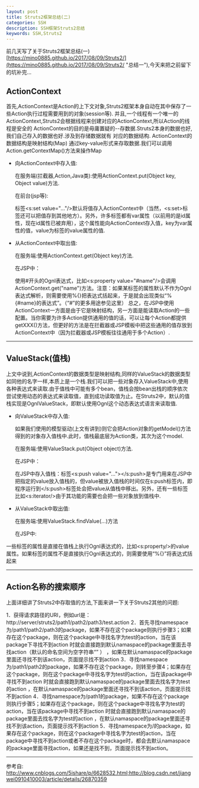 ```yaml
---
layout: post
title: Struts2框架总结(二)
categories: SSH
description: SSH框架Struts2总结
keywords: SSH,Struts2
---
```

前几天写了关于Struts2框架总结(一)[https://mino0885.github.io/2017/08/09/Struts2/](https://mino0885.github.io/2017/08/09/Struts2/ "总结一"),今天来把之前留下的坑补完...
## ActionContext
   首先,ActionContext是Action的上下文对象,Struts2框架本身自动在其中保存了一些Action执行过程需要用到的对象(session等).
   并且,一个线程有一个唯一的ActionContext,Struts2会根据线程来创建对应的ActionContext,所以Action的线程是安全的
   ActionContext的目的是毋庸置疑的--存数据.Struts2本身的数据也好,我们自己存入的数据也好.涉及到存储数据就有
对应的数据结构.
   ActionContext的数据结构是映射结构(Map) 通过key-value形式来存取数据.我们可以调用Action.getContextMap()方法来操作Map
- 向ActionContext中存入值:

  在服务端(拦截器,Action,Java类):使用ActionContext.put(Object key, Object value)方法.

  在前台(jsp等):

   标签<s:set value="..."/>默认将值存入ActionContext中（当然，<s:set>标签还可以把值存到其他地方）。另外，许多标签都有var属性（以前用的是id属性，现在id属性已被弃用），这个属性能向ActionContext存入值，key为var属性的值，value为标签的value属性的值.

- 从ActionContext中取出值:

  在服务端:使用ActionContext.get(Object key)方法.

  在JSP中：

   使用#开头的Ognl表达式，比如<s:property value="#name"/>会调用ActionContext.get("name")方法。注意：如果某标签的属性默认不作为Ognl表达式解析，则需要使用%{}把表达式括起来，于是就会出现类似“%{#name}的表达式”。（“#”的更多用途参见这里）
   总之，在JSP中使用ActionContext一方面是由于它是映射结构，另一方面是能读取Action的一些配置。当你需要为许多Action提供通用的值的话，可以让每个Action都提供getXXX()方法，但更好的方法是在拦截器或JSP模板中把这些通用的值存放到ActionContext中（因为拦截器或JSP模板往往通用于多个Action）.

----------
## ValueStack(值栈)
  上文中说到,ActionContext的数据类型是映射结构,同样的ValueStack的数据类型如同他的名字一样,本质上是一个栈.我们可以把一些对象存入ValueStack中,使用各种表达式来读取.由于值栈中可能有多个bean，值栈会按bean出栈的顺序依次尝试使用动态的表达式来读取值，直到成功读取值为止。在Struts2中，默认的值栈实现是OgnlValueStack，即默认使用Ognl这个动态表达式语言来读取值.

- 向ValueStack中存入值:

  如果我们使用的模型驱动(上文有讲到)则它会把Action对象的getModel()方法得到的对象存入值栈中.此时，值栈最底层为Action类，其次为这个model.

  在服务端:使用ValueStack.put(Object object)方法.

  在JSP中：

   在JSP中存入值栈：标签<s:push value="..."></s:push>是专门用来在JSP中把指定的value放入值栈的，但value被放入值栈的时间仅在s:push标签内，即程序运行到</s:push>标签处会把value从值栈中移出。另外，还有一些标签比如<s:iterator/>由于其功能的需要也会把一些对象放到值栈中.

- 从ValueStack中取出值:

  在服务端:使用ValueStack.findValue(...)方法
  
  在JSP中:

一些标签的属性是直接在值栈上执行Ognl表达式的，比如<s:property/>的value属性。如果标签的属性不是直接执行Ognl表达式的，则需要使用“%{}”将表达式括起来


----------
 
## Action名称的搜索顺序

上面详细讲了Struts2中存取值的方法,下面来讲一下关于Struts2其他的问题:
>
1．获得请求路径的URI，例如url是：http://server/struts2/path1/path2/path3/test.action
2．首先寻找namespace为/path1/path2/path3的package，如果不存在这个package则执行步骤3；如果存在这个package，则在这个package中寻找名字为test的action，当在该package下寻找不到action 时就会直接跑到默认namaspace的package里面去寻找action（默认的命名空间为空字符串“” ） ，如果在默认namaspace的package里面还寻找不到该action，页面提示找不到action 
3．寻找namespace为/path1/path2的package，如果不存在这个package，则转至步骤4；如果存在这个package，则在这个package中寻找名字为test的action，当在该package中寻找不到action 时就会直接跑到默认namaspace的package里面去找名字为test的action ，在默认namaspace的package里面还寻找不到该action，页面提示找不到action 
4．寻找namespace为/path1的package，如果不存在这个package则执行步骤5；如果存在这个package，则在这个package中寻找名字为test的action，当在该package中寻找不到action 时就会直接跑到默认namaspace的package里面去找名字为test的action ，在默认namaspace的package里面还寻找不到该action，页面提示找不到action 
5．寻找namespace为/的package，如果存在这个package，则在这个package中寻找名字为test的action，当在package中寻找不到action或者不存在这个package时，都会去默认namaspace的package里面寻找action，如果还是找不到，页面提示找不到action。

----------
参考自: http://www.cnblogs.com/5ishare/p/6628532.html;http://blog.csdn.net/jiangwei0910410003/article/details/26870359